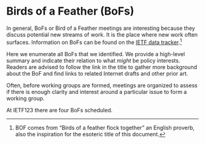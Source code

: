 # Birds of a Feather (BoFs) 

In general, BoFs or Bird of a Feather meetings are interesting because they discuss potential new streams of work. It is the place where new work often surfaces. Information on BoFs can be found on the [IETF data tracker](https://datatracker.ietf.org/doc/bof-requests).[^note]

Here we enumerate all BoFs that we identified. We provide a high-level summary and indicate their relation to what *might* be policy interests. Readers are advised to follow the link in the title to gather more background about the BoF and find links to related Internet drafts and other prior art.

Often, before working groups are formed, meetings are organized to assess if there is enough clarity and interest around a particular issue to form a working group. 

At IETF123 there are four BoFs scheduled.

[^note]: BOF comes from “Birds of a feather flock together” an English proverb, also the inspiration for the esoteric title of this document.